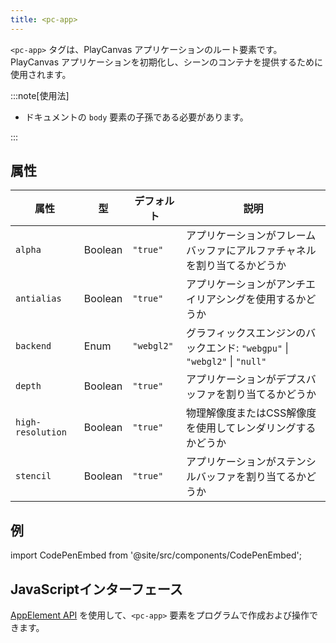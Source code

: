 ```yaml
---
title: <pc-app>
---
```


`<pc-app>` タグは、PlayCanvas アプリケーションのルート要素です。PlayCanvas アプリケーションを初期化し、シーンのコンテナを提供するために使用されます。

:::note[使用法]

* ドキュメントの `body` 要素の子孫である必要があります。

:::

## 属性

<div className="attribute-table">

| 属性 | 型 | デフォルト | 説明 |
| --- | --- | --- | --- |
| `alpha` | Boolean | `"true"` | アプリケーションがフレームバッファにアルファチャネルを割り当てるかどうか |
| `antialias` | Boolean | `"true"` | アプリケーションがアンチエイリアシングを使用するかどうか |
| `backend` | Enum | `"webgl2"` | グラフィックスエンジンのバックエンド: `"webgpu"` \| `"webgl2"` \| `"null"` |
| `depth` | Boolean | `"true"` | アプリケーションがデプスバッファを割り当てるかどうか |
| `high-resolution` | Boolean | `"true"` | 物理解像度またはCSS解像度を使用してレンダリングするかどうか |
| `stencil` | Boolean | `"true"` | アプリケーションがステンシルバッファを割り当てるかどうか |

</div>

## 例

import CodePenEmbed from '@site/src/components/CodePenEmbed';

<CodePenEmbed id="JoPvXjO" title="<pc-app> の例" />

## JavaScriptインターフェース

[AppElement API](https://api.playcanvas.com/web-components/classes/AppElement.html) を使用して、`<pc-app>` 要素をプログラムで作成および操作できます。
